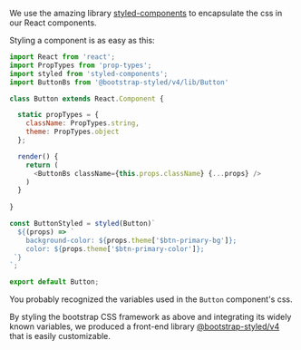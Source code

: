 We use the amazing library [styled-components](https://www.styled-components.com/) to encapsulate the css in our React components.

Styling a component is as easy as this:

```js static
import React from 'react';
import PropTypes from 'prop-types';
import styled from 'styled-components';
import ButtonBs from '@bootstrap-styled/v4/lib/Button'

class Button extends React.Component {

  static propTypes = {
    className: PropTypes.string,
    theme: PropTypes.object
  };

  render() {
    return (
      <ButtonBs className={this.props.className} {...props} />
    )
  }
  
}

const ButtonStyled = styled(Button)`
  ${(props) => `
    background-color: ${props.theme['$btn-primary-bg']};
    color: ${props.theme['$btn-primary-color']};
 `} 
`;

export default Button;
```

You probably recognized the variables used in the `Button` component's css.

By styling the bootstrap CSS framework as above and integrating its widely known variables, we produced a front-end library [@bootstrap-styled/v4](https://github.com/bootstrap-styled/v4)
that is easily customizable.
